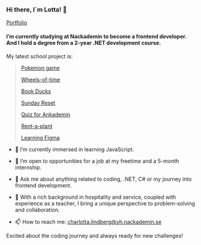 ### Hi there, I´m Lotta! 👋
[Portfolio](https://charlottalindberg.netlify.app/)
<!--
**Xayida83/Xayida83** is a ✨ _special_ ✨ repository because its `README.md` (this file) appears on your GitHub profile.

Here are some ideas to get you started:-->

#### I’m currently studying at Nackademin to become a frontend developer. And I hold a degree from a 2-year .NET development course.
My latest school project is:
> [Pokemon game](https://pokegamebylotta.netlify.app/)
> 
> [Wheels-of-time](https://wheelsoftimecreatures.netlify.app/)
>
> [Book Ducks](https://github.com/Xayida83/CMS_Projekt_lotta_lindberg)
>
> [Sunday Reset](https://sundayreset.netlify.app/)
> 
> [Quiz for Ankademin](https://quizforankademin.netlify.app/)  
> 
> [Rent-a-plant](https://rentaplant.netlify.app/)
>
> [Learning Figma](https://www.figma.com/file/ZfFxDSgQZcl6wL0yzWW5f2/Portfolio?type=design&node-id=0%3A1&mode=design&t=xF52UrD7k12yfcnU-1)

- 🌱 I’m currently immersed in learning JavaScript.
 
- 👯 I’m open to opportunities for a job at my freetime and a 5-month internship.

- 💬 Ask me about anything related to coding, .NET, C# or my journey into frontend development.

- 🌟 With a rich background in hospitality and service, coupled with experience as a teacher, I bring a unique perspective to problem-solving and collaboration.
  
- 📫 How to reach me: charlotta.lindberg@yh.nackademin.se
  
Excited about the coding journey and always ready for new challenges! 
